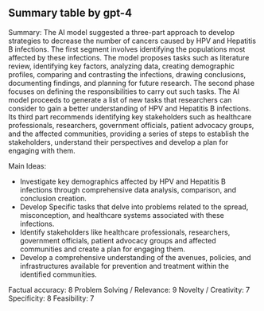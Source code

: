 ## Summary table by gpt-4
Summary: 
The AI model suggested a three-part approach to develop strategies to decrease the number of cancers caused by HPV and Hepatitis B infections. The first segment involves identifying the populations most affected by these infections. The model proposes tasks such as literature review, identifying key factors, analyzing data, creating demographic profiles, comparing and contrasting the infections, drawing conclusions, documenting findings, and planning for future research. The second phase focuses on defining the responsibilities to carry out such tasks. The AI model proceeds to generate a list of new tasks that researchers can consider to gain a better understanding of HPV and Hepatitis B infections. Its third part recommends identifying key stakeholders such as healthcare professionals, researchers, government officials, patient advocacy groups, and the affected communities, providing a series of steps to establish the stakeholders, understand their perspectives and develop a plan for engaging with them.

Main Ideas: 
- Investigate key demographics affected by HPV and Hepatitis B infections through comprehensive data analysis, comparison, and conclusion creation.
- Develop Specific tasks that delve into problems related to the spread, misconception, and healthcare systems associated with these infections.
- Identify stakeholders like healthcare professionals, researchers, government officials, patient advocacy groups and affected communities and create a plan for engaging them.
- Develop a comprehensive understanding of the avenues, policies, and infrastructures available for prevention and treatment within the identified communities.

Factual accuracy: 8
Problem Solving / Relevance: 9
Novelty / Creativity: 7
Specificity: 8
Feasibility: 7